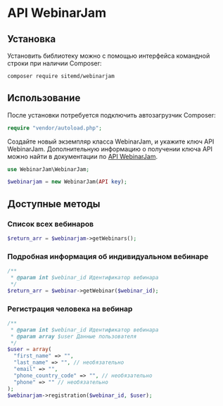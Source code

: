 # API WebinarJam

## Установка

Установить библиотеку можно с помощью интерфейса командной строки при наличии Composer:

```bash
composer require sitemd/webinarjam
```

## Использование

После установки потребуется подключить автозагрузчик Composer:

```php
require "vendor/autoload.php";
```

Создайте новый экземпляр класса WebinarJam, и укажите ключ API WebinarJam. Дополнительную информацию о получении ключа API можно найти в документации по [API WebinarJam](https://documentation.webinarjam.com/connecting-to-our-api/).

```php
use WebinarJam\WebinarJam;

$webinarjam = new WebinarJam(API key);
```

## Доступные методы

### Список всех вебинаров

```php
$return_arr = $webinarjam->getWebinars();
```

### Подробная информация об индивидуальном вебинаре

```php
/**
 * @param int $webinar_id Идентификатор вебинара
 */
$return_arr = $webinar->getWebinar($webinar_id);
```

### Регистрация человека на вебинар

```php
/**
 * @param int $webinar_id Идентификатор вебинара
 * @param array $user Данные пользователя
 */
$user = array(
  "first_name" => "",
  "last_name" => "", // необязательно
  "email" => "",
  "phone_country_code" => "", // необязательно
  "phone" => "" // необязательно
);
$webinarjam->registration($webinar_id, $user);
```